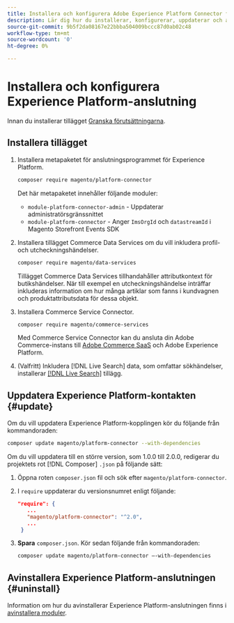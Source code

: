```yaml
---
title: Installera och konfigurera Adobe Experience Platform Connector från Adobe Commerce
description: Lär dig hur du installerar, konfigurerar, uppdaterar och avinstallerar Adobe Experience Platform Connector från Adobe Commerce.
source-git-commit: 9b5f2da08167e22bbba504009bccc87d0ab02c48
workflow-type: tm+mt
source-wordcount: '0'
ht-degree: 0%

---
```


# Installera och konfigurera Experience Platform-anslutning

Innan du installerar tillägget [Granska förutsättningarna](overview.md#prereqs).

## Installera tillägget

1. Installera metapaketet för anslutningsprogrammet för Experience Platform.

   ```bash
   composer require magento/platform-connector
   ```

   Det här metapaketet innehåller följande moduler:

   * `module-platform-connector-admin` - Uppdaterar administratörsgränssnittet
   * `module-platform-connector` - Anger `ImsOrgId` och `datastreamId` i Magento Storefront Events SDK

1. Installera tillägget Commerce Data Services om du vill inkludera profil- och utcheckningshändelser.

   ```bash
   composer require magento/data-services
   ```

   Tillägget Commerce Data Services tillhandahåller attributkontext för butikshändelser. När till exempel en utcheckningshändelse inträffar inkluderas information om hur många artiklar som fanns i kundvagnen och produktattributsdata för dessa objekt.

1. Installera Commerce Service Connector.

   ```bash
   composer require magento/commerce-services
   ```

   Med Commerce Service Connector kan du ansluta din Adobe Commerce-instans till [Adobe Commerce SaaS](../landing/saas.md) och Adobe Experience Platform.

1. (Valfritt) Inkludera [!DNL Live Search] data, som omfattar sökhändelser, installerar [[!DNL Live Search]](../live-search/install.md) tillägg.

## Uppdatera Experience Platform-kontakten {#update}

Om du vill uppdatera Experience Platform-kopplingen kör du följande från kommandoraden:

```bash
composer update magento/platform-connector --with-dependencies
```

Om du vill uppdatera till en större version, som 1.0.0 till 2.0.0, redigerar du projektets rot [!DNL Composer] `.json` på följande sätt:

1. Öppna roten `composer.json` fil och sök efter `magento/platform-connector`.

1. I `require` uppdaterar du versionsnumret enligt följande:

   ```json
   "require": {
      ...
      "magento/platform-connector": "^2.0",
      ...
    }
   ```

1. **Spara** `composer.json`. Kör sedan följande från kommandoraden:

   ```bash
   composer update magento/platform-connector –-with-dependencies
   ```

## Avinstallera Experience Platform-anslutningen {#uninstall}

Information om hur du avinstallerar Experience Platform-anslutningen finns i [avinstallera moduler](https://devdocs.magento.com/guides/v2.4/install-gde/install/cli/install-cli-uninstall-mods.html).
